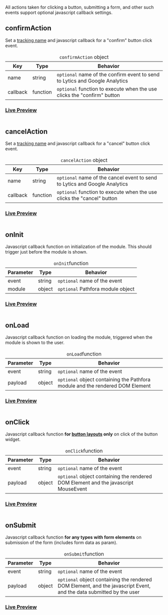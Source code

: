 All actions taken for clicking a button, submitting a form, and other such events support optional javascript callback settings.

## confirmAction
Set a [tracking name](/tracking.md) and javascript callback for a "confirm" button click event.

<table>
  <thead>
    <tr>
      <td colspan="3" align="center"><code>confirmAction</code> object</td>
    </tr>
    <tr>
      <th>Key</th>
      <th>Type</th>
      <th>Behavior</th>
    </tr>
  </thead>

  <tr>
    <td>name</td>
    <td>string</td>
    <td><code>optional</code> name of the confirm event to send to Lytics and Google Analytics</td>
  </tr>
  <tr>
    <td>callback</td>
    <td>function</td>
    <td><code>optional</code> function to execute when the use clicks the "confirm" button</td>
  </tr>
</table>

<h3><a href="../examples/preview/callbacks/confirmAction.html" target="_blank">Live Preview</a></h3>

<pre data-src="../examples/src/callbacks/confirmAction.js"></pre>

## cancelAction
Set a [tracking name](/tracking.md) and javascript callback for a "cancel" button click event.

<table>
  <thead>
    <tr>
      <td colspan="3" align="center"><code>cancelAction</code> object</td>
    </tr>
    <tr>
      <th>Key</th>
      <th>Type</th>
      <th>Behavior</th>
    </tr>
  </thead>

  <tr>
    <td>name</td>
    <td>string</td>
    <td><code>optional</code> name of the cancel event to send to Lytics and Google Analytics</td>
  </tr>
  <tr>
    <td>callback</td>
    <td>function</td>
    <td><code>optional</code> function to execute when the use clicks the "cancel" button</td>
  </tr>
</table>

<h3><a href="../examples/preview/callbacks/cancelAction.html" target="_blank">Live Preview</a></h3>

<pre data-src="../examples/src/callbacks/cancelAction.js"></pre>

## onInit
Javascript callback function on initialization of the module. This should trigger just before the module is shown.

<table>
  <thead>
    <tr>
      <td colspan="3" align="center"><code>onInit</code>function</td>
    </tr>
    <tr>
      <th>Parameter</th>
      <th>Type</th>
      <th>Behavior</th>
    </tr>
  </thead>

  <tr>
    <td>event</td>
    <td>string</td>
    <td><code>optional</code> name of the event</td>
  </tr>
  <tr>
    <td>module</td>
    <td>object</td>
    <td><code>optional</code> Pathfora module object</td>
  </tr>
</table>

<h3><a href="../examples/preview/callbacks/onInit.html" target="_blank">Live Preview</a></h3>

<pre data-src="../examples/src/callbacks/onInit.js"></pre>


## onLoad
Javascript callback function on loading the module, triggered when the module is shown to the user.

<table>
  <thead>
    <tr>
      <td colspan="3" align="center"><code>onLoad</code>function</td>
    </tr>
    <tr>
      <th>Parameter</th>
      <th>Type</th>
      <th>Behavior</th>
    </tr>
  </thead>

  <tr>
    <td>event</td>
    <td>string</td>
    <td><code>optional</code> name of the event</td>
  </tr>
  <tr>
    <td>payload</td>
    <td>object</td>
    <td><code>optional</code> object containing the Pathfora module and the rendered DOM Element</td>
  </tr>
</table>


<h3><a href="../examples/preview/callbacks/onLoad.html" target="_blank">Live Preview</a></h3>

<pre data-src="../examples/src/callbacks/onLoad.js"></pre>


## onClick
Javascript callback function **for [button layouts](/layouts/button.md) only** on click of the button widget.

<table>
  <thead>
    <tr>
      <td colspan="3" align="center"><code>onClick</code>function</td>
    </tr>
    <tr>
      <th>Parameter</th>
      <th>Type</th>
      <th>Behavior</th>
    </tr>
  </thead>

  <tr>
    <td>event</td>
    <td>string</td>
    <td><code>optional</code> name of the event</td>
  </tr>
  <tr>
    <td>payload</td>
    <td>object</td>
    <td><code>optional</code> object containing the rendered DOM Element and the javascript MouseEvent</td>
  </tr>
</table>


<h3><a href="../examples/preview/callbacks/onClick.html" target="_blank">Live Preview</a></h3>

<pre data-src="../examples/src/callbacks/onClick.js"></pre>

## onSubmit
Javascript callback function **for any types with form elements** on submission of the form (includes form data as param).

<table>
  <thead>
    <tr>
      <td colspan="3" align="center"><code>onSubmit</code>function</td>
    </tr>
    <tr>
      <th>Parameter</th>
      <th>Type</th>
      <th>Behavior</th>
    </tr>
  </thead>

  <tr>
    <td>event</td>
    <td>string</td>
    <td><code>optional</code> name of the event</td>
  </tr>
  <tr>
    <td>payload</td>
    <td>object</td>
    <td><code>optional</code> object containing the rendered DOM Element, and the javascript Event, and the data submitted by the user</td>
  </tr>
</table>

<h3><a href="../examples/preview/callbacks/onSubmit.html" target="_blank">Live Preview</a></h3>

<pre data-src="../examples/src/callbacks/onSubmit.js"></pre>